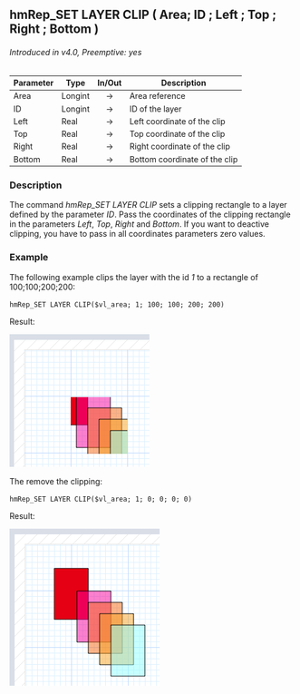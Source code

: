 ## hmRep_SET LAYER CLIP ( Area; ID ; Left ; Top ; Right ; Bottom )
###### Introduced in v4.0, Preemptive: yes

|Parameter|Type|In/Out|Description
|---|---|:---:|---
|Area|Longint|→|Area reference
|ID|Longint|→|ID of the layer
|Left|Real|→|Left coordinate of the clip
|Top|Real|→|Top coordinate of the clip
|Right|Real|→|Right coordinate of the clip
|Bottom|Real|→|Bottom coordinate of the clip

### Description
The command *hmRep_SET LAYER CLIP* sets a clipping rectangle to a layer defined by the parameter *ID*. Pass the coordinates of the clipping rectangle in the parameters *Left*, *Top*, *Right* and *Bottom*. If you want to deactive clipping, you have to pass in all coordinates parameters zero values.

### Example
The following example clips the layer with the id *1* to a rectangle of 100;100;200;200:

```4d
hmRep_SET LAYER CLIP($vl_area; 1; 100; 100; 200; 200)
```

Result:

![LayerClip1](../Pictures/LayerClip1.png)

The remove the clipping:

```4d
hmRep_SET LAYER CLIP($vl_area; 1; 0; 0; 0; 0)
```

Result:

![LayerClip2](../Pictures/LayerClip2.png)
